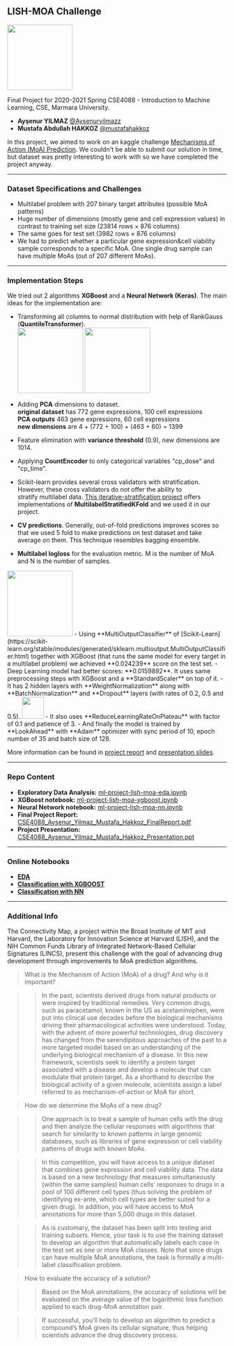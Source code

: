## LISH-MOA Challenge  
<img src="https://github.com/mustafahakkoz/LISH-MOA/blob/master/images/etki.jpg" height="150" /> 

Final Project for 2020-2021 Spring CSE4088 - Introduction to Machine Learning, CSE, Marmara University.

- **Ayşenur YILMAZ** [@Aysenuryilmazz](https://github.com/Aysenuryilmazz)
- **Mustafa Abdullah HAKKOZ** [@mustafahakkoz](https://github.com/mustafahakkoz)

In this project, we aimed to work on an kaggle challenge [Mechanisms of Action (MoA) Prediction](https://www.kaggle.com/c/lish-moa). We couldn't be able to submit our solution in time, but dataset was pretty interesting to work with so we have completed the project anyway.

---

### Dataset Specifications and Challenges
- Multilabel problem with 207 binary target attributes (possible MoA patterns)
- Huge number of dimensions (mostly gene and cell expression values) in contrast to training set size (23814 rows × 876 columns)
- The same goes for test set (3982 rows × 876 columns) 
- We had to predict whether a particular gene expression&cell viability sample corresponds to a specific MoA. One single drug sample can have multiple MoAs (out of 207 different MoAs).

---
### Implementation Steps
We tried out 2 algorithms **XGBoost** and a **Neural Network (Keras)**. The main ideas for the implementation are:

- Transforming all columns to normal distribution with help of RankGauss (**QuantileTransformer**).  
<img src="https://github.com/mustafahakkoz/LISH-MOA/blob/master/images/resim1.png" height="150" /> <img src="https://github.com/mustafahakkoz/LISH-MOA/blob/master/images/resim2.png" height="150" /> 

- Adding **PCA** dimensions to dataset.  
**original dataset** has 772 gene expressions, 100 cell expressions  
**PCA outputs** 463 gene expressions, 60 cell expressions  
**new dimensions** are 4 + (772 + 100) + (463 + 60) = 1399
- Feature elimination with **variance threshold** (0.9), new dimensions are 1014.
- Applying **CountEncoder** to only categorical variables "cp_dose" and "cp_time".
- Scikit-learn provides several cross validators with stratification. 
However, these cross validators do not offer the ability to stratify multilabel data. [This iterative-stratification project](https://github.com/trent-b/iterative-stratification) offers implementations of **MultilabelStratifiedKFold** and we used it in our project.
- **CV predictions**. Generally, out-of-fold predictions improves scores so that we used 5 fold to make predictions on test dataset and take average on them. This technique resembles bagging ensemble.
- **Multilabel logloss** for the evaluation metric. M is the number of MoA and N is the number of samples.  
<img src="https://github.com/mustafahakkoz/LISH-MOA/blob/master/resim3.png" height="150" />
- Using **MultiOutputClassifier** of [Scikit-Learn](https://scikit-learn.org/stable/modules/generated/sklearn.multioutput.MultiOutputClassifier.html) together with XGBoost (that runs the same model for every target in a multilabel problem) we achieved **0.024239** score on the test set.
- Deep Learning model had better scores: **0.0159892**. It uses same preprocessing steps with XGBoost and a **StandardScaler** on top of it.
- It has 2 hidden layers with **WeightNormalization** along with **BatchNormalization** and **Dropout** layers (with rates of 0.2, 0.5 and 0.5).   
<img src="https://github.com/mustafahakkoz/LISH-MOA/blob/master/images/resim4.png" height="50" />
- It also uses **ReduceLearningRateOnPlateau** with factor of 0.1 and patience of 3.
- And finally the model is trained by **LookAhead** with **Adam** optimizer with sync period of 10, epoch number of 35 and batch size of 128. 

More information can be found in [project report](https://github.com/mustafahakkoz/LISH-MOA/blob/master/CSE4088_Aysenur_Yilmaz_Mustafa_Hakkoz_FinalReport.pdf) and [presentation slides](https://github.com/mustafahakkoz/LISH-MOA/blob/master/CSE4088_Aysenur_Yilmaz_Mustafa_Hakkoz_Presentation.ppt).

---
### Repo Content
- **Exploratory Data Analysis:** [ml-project-lish-moa-eda.ipynb](https://github.com/mustafahakkoz/LISH-MOA/blob/master/ml-project-lish-moa-eda.ipynb)  
- **XGBoost notebook:** [ml-project-lish-moa-xgboost.ipynb](https://github.com/mustafahakkoz/LISH-MOA/blob/master/ml-project-lish-moa-xgboost.ipynb)   
- **Neural Network notebook:** [ml-project-lish-moa-nn.ipynb](https://github.com/mustafahakkoz/LISH-MOA/blob/master/ml-project-lish-moa-nn.ipynb)   
- **Final Project Report:** [CSE4088_Aysenur_Yilmaz_Mustafa_Hakkoz_FinalReport.pdf](https://github.com/mustafahakkoz/LISH-MOA/blob/master/CSE4088_Aysenur_Yilmaz_Mustafa_Hakkoz_FinalReport.pdf)   
- **Project Presentation:** [CSE4088_Aysenur_Yilmaz_Mustafa_Hakkoz_Presentation.ppt](https://github.com/mustafahakkoz/LISH-MOA/blob/master/CSE4088_Aysenur_Yilmaz_Mustafa_Hakkoz_Presentation.ppt)   
---
### Online Notebooks

- [**EDA**](https://www.kaggle.com/hakkoz/ml-project-lish-moa-eda)
- [**Classification with XGBOOST**](https://www.kaggle.com/hakkoz/ml-project-lish-moa-xgboost)
- [**Classification with NN**](https://www.kaggle.com/hakkoz/ml-project-lish-moa-nn)

---
### Additional Info
The Connectivity Map, a project within the Broad Institute of MIT and Harvard, the Laboratory for Innovation Science at Harvard (LISH), and the NIH Common Funds Library of Integrated Network-Based Cellular Signatures (LINCS), present this challenge with the goal of advancing drug development through improvements to MoA prediction algorithms.

> What is the Mechanism of Action (MoA) of a drug? And why is it important?

>> In the past, scientists derived drugs from natural products or were inspired by traditional remedies. Very common drugs, such as paracetamol, known in the US as acetaminophen, were put into clinical use decades before the biological mechanisms driving their pharmacological activities were understood. Today, with the advent of more powerful technologies, drug discovery has changed from the serendipitous approaches of the past to a more targeted model based on an understanding of the underlying biological mechanism of a disease. In this new framework, scientists seek to identify a protein target associated with a disease and develop a molecule that can modulate that protein target. As a shorthand to describe the biological activity of a given molecule, scientists assign a label referred to as mechanism-of-action or MoA for short.


> How do we determine the MoAs of a new drug?

>> One approach is to treat a sample of human cells with the drug and then analyze the cellular responses with algorithms that search for similarity to known patterns in large genomic databases, such as libraries of gene expression or cell viability patterns of drugs with known MoAs.

>> In this competition, you will have access to a unique dataset that combines gene expression and cell viability data. The data is based on a new technology that measures simultaneously (within the same samples) human cells’ responses to drugs in a pool of 100 different cell types (thus solving the problem of identifying ex-ante, which cell types are better suited for a given drug). In addition, you will have access to MoA annotations for more than 5,000 drugs in this dataset.

>> As is customary, the dataset has been split into testing and training subsets. Hence, your task is to use the training dataset to develop an algorithm that automatically labels each case in the test set as one or more MoA classes. Note that since drugs can have multiple MoA annotations, the task is formally a multi-label classification problem.

> How to evaluate the accuracy of a solution?

>> Based on the MoA annotations, the accuracy of solutions will be evaluated on the average value of the logarithmic loss function applied to each drug-MoA annotation pair.

>>If successful, you’ll help to develop an algorithm to predict a compound’s MoA given its cellular signature, thus helping scientists advance the drug discovery process.
